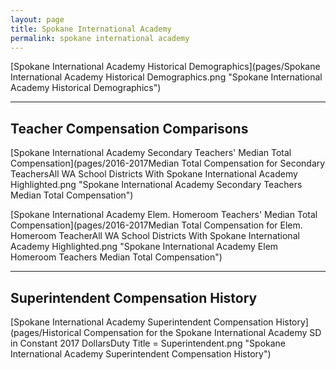 ```yaml
---
layout: page
title: Spokane International Academy
permalink: spokane international academy
---
```



[Spokane International Academy Historical Demographics](pages/Spokane International Academy Historical Demographics.png "Spokane International Academy Historical Demographics")

___

## Teacher Compensation Comparisons

[Spokane International Academy Secondary Teachers' Median Total Compensation](pages/2016-2017Median Total Compensation for Secondary TeachersAll WA School Districts With Spokane International Academy Highlighted.png "Spokane International Academy Secondary Teachers Median Total Compensation")

[Spokane International Academy Elem. Homeroom Teachers' Median Total Compensation](pages/2016-2017Median Total Compensation for Elem. Homeroom TeacherAll WA School Districts With Spokane International Academy Highlighted.png "Spokane International Academy Elem Homeroom Teachers Median Total Compensation")


___

## Superintendent Compensation History

[Spokane International Academy Superintendent Compensation History](pages/Historical Compensation for the Spokane International Academy SD in Constant 2017 DollarsDuty Title = Superintendent.png "Spokane International Academy Superintendent Compensation History")

